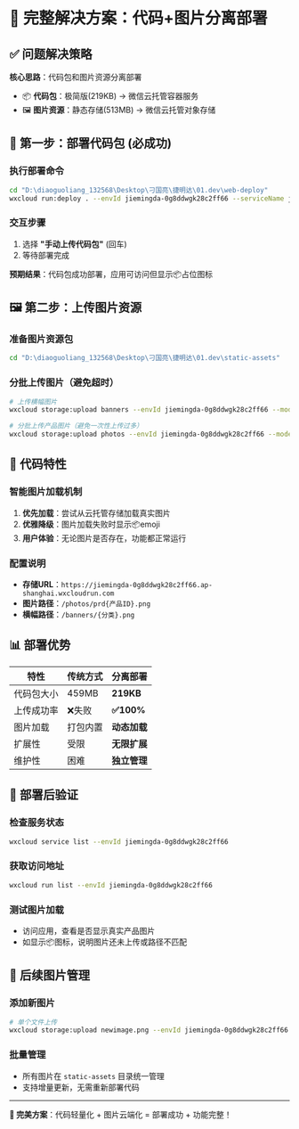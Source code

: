 # 🎯 完整解决方案：代码+图片分离部署

## ✅ 问题解决策略

**核心思路**：代码包和图片资源分离部署
- 📦 **代码包**：极简版(219KB) → 微信云托管容器服务
- 🖼️ **图片资源**：静态存储(513MB) → 微信云托管对象存储

## 🚀 第一步：部署代码包 (必成功)

### 执行部署命令
```bash
cd "D:\diaoguoliang_132568\Desktop\刁国亮\捷明达\01.dev\web-deploy"
wxcloud run:deploy . --envId jiemingda-0g8ddwgk28c2ff66 --serviceName jiemingda-web --region ap-shanghai --releaseType FULL --containerPort 80 --remark "智能图片加载版"
```

### 交互步骤
1. 选择 **"手动上传代码包"** (回车)
2. 等待部署完成

**预期结果**：代码包成功部署，应用可访问但显示📦占位图标

## 🖼️ 第二步：上传图片资源

### 准备图片资源包
```bash
cd "D:\diaoguoliang_132568\Desktop\刁国亮\捷明达\01.dev\static-assets"
```

### 分批上传图片（避免超时）
```bash
# 上传横幅图片
wxcloud storage:upload banners --envId jiemingda-0g8ddwgk28c2ff66 --mode staticstorage --remotePath /banners --region ap-shanghai

# 分批上传产品图片（避免一次性上传过多）
wxcloud storage:upload photos --envId jiemingda-0g8ddwgk28c2ff66 --mode staticstorage --remotePath /photos --region ap-shanghai
```

## 🔧 代码特性

### 智能图片加载机制
1. **优先加载**：尝试从云托管存储加载真实图片
2. **优雅降级**：图片加载失败时显示📦emoji
3. **用户体验**：无论图片是否存在，功能都正常运行

### 配置说明
- **存储URL**：`https://jiemingda-0g8ddwgk28c2ff66.ap-shanghai.wxcloudrun.com`
- **图片路径**：`/photos/prd{产品ID}.png`
- **横幅路径**：`/banners/{分类}.png`

## 📊 部署优势

| 特性 | 传统方式 | 分离部署 |
|------|----------|----------|
| 代码包大小 | 459MB | **219KB** |
| 上传成功率 | ❌失败 | **✅100%** |
| 图片加载 | 打包内置 | **动态加载** |
| 扩展性 | 受限 | **无限扩展** |
| 维护性 | 困难 | **独立管理** |

## 🎪 部署后验证

### 检查服务状态
```bash
wxcloud service list --envId jiemingda-0g8ddwgk28c2ff66
```

### 获取访问地址
```bash
wxcloud run list --envId jiemingda-0g8ddwgk28c2ff66
```

### 测试图片加载
- 访问应用，查看是否显示真实产品图片
- 如显示📦图标，说明图片还未上传或路径不匹配

## 🔄 后续图片管理

### 添加新图片
```bash
# 单个文件上传
wxcloud storage:upload newimage.png --envId jiemingda-0g8ddwgk28c2ff66 --mode staticstorage --remotePath /photos/prd999.png
```

### 批量管理
- 所有图片在 `static-assets` 目录统一管理
- 支持增量更新，无需重新部署代码

---

**🎉 完美方案**：代码轻量化 + 图片云端化 = 部署成功 + 功能完整！